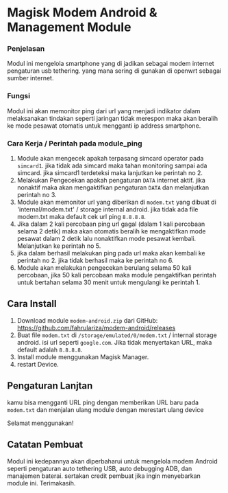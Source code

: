 # Magisk Modem Android & Management Module
### Penjelasan
Modul ini mengelola smartphone yang di jadikan sebagai modem internet pengaturan usb tethering. yang mana sering di gunakan di openwrt sebagai sumber internet.

### Fungsi
Modul ini akan memonitor ping dari url yang menjadi indikator dalam melaksanakan tindakan seperti jaringan tidak merespon maka akan beralih ke mode pesawat otomatis untuk mengganti ip address smartphone.

### Cara Kerja / Perintah pada module_ping
 1. Module akan mengecek apakah terpasang simcard operator pada `simcard1`. jika tidak ada simcard maka tahan monitoring sampai ada simcard. jika simcard1 terdeteksi maka lanjutkan ke perintah no 2.
 2. Melakukan Pengecekan apakah pengaturan `DATA` internet aktif. jika nonaktif maka akan mengaktifkan pengaturan `DATA` dan melanjutkan perintah no 3.
 3. Module akan memonitor url yang diberikan di `modem.txt` yang dibuat di 'internal/modem.txt' / storage internal android. jika tidak ada file modem.txt maka default cek url ping `8.8.8.8`.
 4. Jika dalam 2 kali percobaan ping url gagal (dalam 1 kali percobaan selama 2 detik) maka akan otomatis beralih ke mengaktifkan mode pesawat dalam 2 detik lalu nonaktifkan mode pesawat kembali. Melanjutkan ke perintah no 5.
 5. jika dalam berhasil melakukan ping pada url maka akan kembali ke perintah no 2. jika tidak berhasil maka ke perintah no 6.
 6. Module akan melakukan pengecekan berulang selama 50 kali percobaan, jika 50 kali percobaan maka module pengaktifkan perintah untuk bertahan selama 30 menit untuk mengulangi ke perintah 1.

## Cara Install

1. Download module `modem-android.zip` dari GitHub: https://github.com/fahrulariza/modem-android/releases
2. Buat file `modem.txt` di `/storage/emulated/0/modem.txt` / internal storage android. isi url seperti `google.com`. Jika tidak menyertakan URL, maka default adalah `8.8.8.8`.
3. Install module menggunakan Magisk Manager.
4. restart Device.
   
## Pengaturan Lanjtan
kamu bisa mengganti URL ping dengan memberikan URL baru pada `modem.txt` dan menjalan ulang module dengan merestart ulang device

Selamat menggunakan!

## Catatan Pembuat
Modul ini kedepannya akan diperbaharui untuk mengelola modem Android seperti pengaturan auto tethering USB, auto debugging ADB, dan manajemen baterai.
sertakan credit pembuat jika ingin menyebarkan module ini.
Terimakasih.
